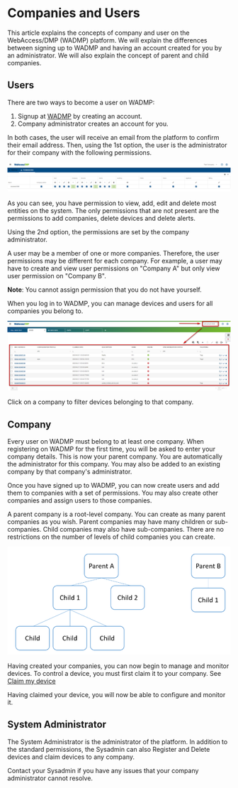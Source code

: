 # Companies and Users

This article explains the concepts of company and user on the WebAccess/DMP (WADMP) platform. We will explain the differences between signing up to WADMP and having an account created for you by an administrator. We will also explain the concept of parent and child companies.



## Users

There are two ways to become a user on WADMP:

1. Signup at [WADMP](https://wadmp.com/) by creating an account.
2. Company administrator creates an account for you.

In both cases, the user will receive an email from the platform to confirm their email address. Then, using the 1st option, the user is the administrator for their company with the following permissions.

![user_permissions](./user_permissions.png)

As you can see, you have permission to view, add, edit and delete most entities on the system. The only permissions that are not present are the permissions to add companies, delete devices and delete alerts.

Using the 2nd option, the permissions are set by the company administrator.

A user may be a member of one or more companies. Therefore, the user permissions may be different for each company. For example, a user may have to create and view user permissions on "Company A" but only view user permission on "Company B". 

**Note**: You cannot assign permission that you do not have yourself.


When you log in to WADMP, you can manage devices and users for all companies you belong to.

![companies_view](./companies_view.png)

Click on a company to filter devices belonging to that company.



## Company

Every user on WADMP must belong to at least one company. When registering on WADMP for the first time, you will be asked to enter your company details. This is now your parent company. You are automatically the administrator for this company. You may also be added to an existing company by that company's administrator. 

Once you have signed up to WADMP, you can now create users and add them to companies with a set of permissions. You may also create other companies and assign users to those companies.



A parent company is a root-level company. You can create as many parent companies as you wish. Parent companies may have many children or sub-companies. Child companies may also have sub-companies. There are no restrictions on the number of levels of child companies you can create.



![](./company-hierarchy.png)


Having created your companies, you can now begin to manage and monitor devices. To control a device, you must first claim it to your company. See [Claim my device](http://localhost:8080/gen3/tutorials/device/) 

Having claimed your device, you will now be able to configure and monitor it.



## System Administrator

The System Administrator is the administrator of the platform. In addition to the standard permissions, the Sysadmin can also Register and Delete devices and claim devices to any company.

Contact your Sysadmin if you have any issues that your company administrator cannot resolve.